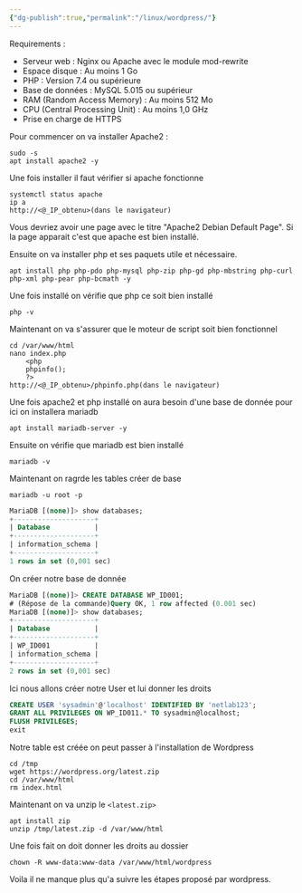 ```yaml
---
{"dg-publish":true,"permalink":"/linux/wordpress/"}
---
```


Requirements :
-   Serveur web : Nginx ou Apache avec le module mod-rewrite
-   Espace disque : Au moins 1 Go
-   PHP : Version 7.4 ou supérieure
-   Base de données : MySQL 5.015 ou supérieur
-   RAM (Random Access Memory) : Au moins 512 Mo
-   CPU (Central Processing Unit) : Au moins 1,0 GHz
-   Prise en charge de HTTPS

Pour commencer on va installer Apache2 :
```Shell
sudo -s
apt install apache2 -y 
```

Une fois installer il faut vérifier si apache fonctionne 
```Shell
systemctl status apache
ip a 
http://<@_IP_obtenu>(dans le navigateur)
```
Vous devriez avoir une page avec le titre "Apache2 Debian Default Page". Si la page apparait c'est que apache est bien installé.

Ensuite on va installer php et ses paquets utile et nécessaire.
```Shell
apt install php php-pdo php-mysql php-zip php-gd php-mbstring php-curl php-xml php-pear php-bcmath -y 
```
Une fois installé on vérifie que php ce soit bien installé
```Shell
php -v
```
Maintenant on va s'assurer que le moteur de script soit bien fonctionnel 
```Shell
cd /var/www/html
nano index.php
	<php
	phpinfo();
	?>
http://<@_IP_obtenu>/phpinfo.php(dans le navigateur)
```

Une fois apache2 et php installé on aura besoin d'une base de donnée pour ici on installera mariadb
```Shell
apt install mariadb-server -y
```
Ensuite on vérifie que mariadb est bien installé
```Shell
mariadb -v
```
Maintenant on ragrde les tables créer de base
```Shell
mariadb -u root -p
```
```SQL
MariaDB [(none)]> show databases;
+--------------------+
| Database           |
+--------------------+
| information_schema |
+--------------------+
1 rows in set (0,001 sec)
```
On créer notre base de donnée
```SQL
MariaDB [(none)]> CREATE DATABASE WP_ID001;
# (Répose de la commande)Query OK, 1 row affected (0.001 sec)
MariaDB [(none)]> show databases;
+--------------------+
| Database           |
+--------------------+
| WP_ID001           |
| information_schema |
+--------------------+
2 rows in set (0,001 sec)
```
Ici nous allons créer notre User et lui donner les droits
```SQL
CREATE USER 'sysadmin'@'localhost' IDENTIFIED BY 'netlab123';
GRANT ALL PRIVILEGES ON WP_ID011.* TO sysadmin@localhost;
FLUSH PRIVILEGES;
exit
```
Notre table est créée on peut passer à l'installation de Wordpress
```Shell
cd /tmp
wget https://wordpress.org/latest.zip
cd /var/www/html
rm index.html
```
Maintenant on va unzip le `<latest.zip>` 
```Shell
apt install zip
unzip /tmp/latest.zip -d /var/www/html
```
Une fois fait on doit donner les droits au dossier
```Shell
chown -R www-data:www-data /var/www/html/wordpress
```
Voila il ne manque plus qu'a suivre les étapes proposé par wordpress.